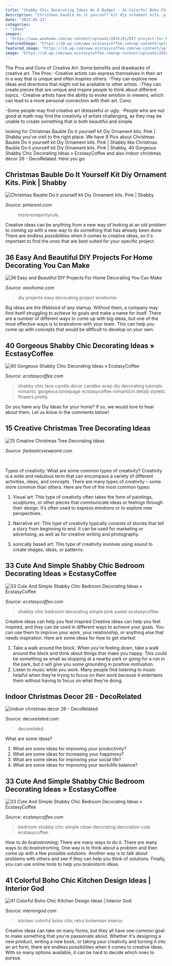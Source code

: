 ```yaml
---
title: "Shabby Chic Decorating Ideas On A Budget - 41 Colorful Boho Chic Kitchen Design Ideas"
description: "Christmas bauble do it yourself kit diy ornament kits. pink"
date: "2023-05-23"
categories:
- "ideas"
images:
- "https://www.woohome.com/wp-content/uploads/2015/01/DIY-project-for-homedecor-woohome-22.jpg"
featuredImage: "https://i0.wp.com/www.ecstasycoffee.com/wp-content/uploads/2016/08/Clean-Shabby-Chic-Look-For-Bedroom-Decoration.jpg"
featured_image: "https://i0.wp.com/www.ecstasycoffee.com/wp-content/uploads/2016/10/Vintage-Lace-and-Bookpage-Candle-Wrap.jpg?resize=600%2C901"
image: "https://i0.wp.com/www.ecstasycoffee.com/wp-content/uploads/2016/10/Vintage-Lace-and-Bookpage-Candle-Wrap.jpg?resize=600%2C901"
---
```



The Pros and Cons of Creative Art: Some benefits and drawbacks of creative art.
The Pros: 
-Creative artists can express themselves in their art in a way that is unique and often inspires others. 
-They can explore new ideas and directions that might not be available to other artists. 
-They can create pieces that are unique and inspire people to think about different topics. 
-Creative artists have the ability to evoke emotion in viewers, which can lead to a more personal connection with their art. 
Cons:


-Some people may find creative art distasteful or ugly. 
-People who are not good at math may find the creativity of artists challenging, as they may be unable to create something that is both beautiful and simple.

	

		
looking for Christmas Bauble Do it yourself kit Diy Ornament kits. Pink | Shabby you've visit to the right place. We have 8 Pics about Christmas Bauble Do it yourself kit Diy Ornament kits. Pink | Shabby like Christmas Bauble Do it yourself kit Diy Ornament kits. Pink | Shabby, 40 Gorgeous Shabby Chic Decorating Ideas » EcstasyCoffee and also indoor christmas decor 26 - DecoRelated. Here you go:
		
    
## Christmas Bauble Do It Yourself Kit Diy Ornament Kits. Pink | Shabby

<img loading=lazy src="https://i.pinimg.com/736x/7e/79/f8/7e79f874503e75be7d30c93e2df5aa9c.jpg" onerror="this.onerror=null;this.src='https://tse1.mm.bing.net/th?id=OIP.aTIzHIyjWMqChaET7jb6pwHaNK&amp;pid=15.1';" alt="Christmas Bauble Do it yourself kit Diy Ornament kits. Pink | Shabby">

_Source: pinterest.com_

>restoremajorityrule. 

	

Creative ideas can be anything from a new way of looking at an old problem to coming up with a new way to do something that has already been done. There are endless possibilities when it comes to creative ideas, so it's important to find the ones that are best suited for your specific project.

    
## 36 Easy And Beautiful DIY Projects For Home Decorating You Can Make

<img loading=lazy src="https://www.woohome.com/wp-content/uploads/2015/01/DIY-project-for-homedecor-woohome-22.jpg" onerror="this.onerror=null;this.src='https://tse1.mm.bing.net/th?id=OIP.g5oQpnwT87KJZkLYb2n3xgHaMY&amp;pid=15.1';" alt="36 Easy and Beautiful DIY Projects For Home Decorating You Can Make">

_Source: woohome.com_

>diy projects easy decorating project woohome. 

	

Big ideas are the lifeblood of any startup. Without them, a company may find itself struggling to achieve its goals and make a name for itself. There are a number of different ways to come up with big ideas, but one of the most effective ways is to brainstorm with your team. This can help you come up with concepts that would be difficult to develop on your own.

    
## 40 Gorgeous Shabby Chic Decorating Ideas » EcstasyCoffee

<img loading=lazy src="https://i0.wp.com/www.ecstasycoffee.com/wp-content/uploads/2016/10/Vintage-Lace-and-Bookpage-Candle-Wrap.jpg?resize=600%2C901" onerror="this.onerror=null;this.src='https://tse1.mm.bing.net/th?id=OIP.39lIOi9GzYAkxniRYZFlIQHaLH&amp;pid=15.1';" alt="40 Gorgeous Shabby Chic Decorating Ideas » EcstasyCoffee">

_Source: ecstasycoffee.com_

>shabby chic lace candle decor candles wrap diy decorating tutorials romantic gorgeous bookpage ecstasycoffee romantični detalji styletic flowers pretty. 

	

Do you have any Diy Ideas for your home? If so, we would love to hear about them. Let us know in the comments below!

    
## 15 Creative Christmas Tree Decorating Ideas

<img loading=lazy src="https://www.fantasticviewpoint.com/wp-content/uploads/2013/11/exciting-silver-and-white-christmas-tree-decorations-1.jpg" onerror="this.onerror=null;this.src='https://tse1.mm.bing.net/th?id=OIP.3zCIEwxnLtxMn7scKpr4KAHaJ7&amp;pid=15.1';" alt="15 Creative Christmas Tree Decorating Ideas">

_Source: fantasticviewpoint.com_

>. 

	

Types of creativity: What are some common types of creativity?
Creativity is a wide and nebulous term that can encompass a variety of different activities, ideas, and concepts. There are many types of creativity – some more common than others. Here are five of the most common types:
1. Visual art: This type of creativity often takes the form of paintings, sculptures, or other pieces that communicate ideas or feelings through their design. It’s often used to express emotions or to explore new perspectives.

2. Narrative art: This type of creativity typically consists of stories that tell a story from beginning to end. It can be used for marketing or advertising, as well as for creative writing and photography.

3. sonically based art: This type of creativity involves using sound to create images, ideas, or patterns.

    
## 33 Cute And Simple Shabby Chic Bedroom Decorating Ideas » EcstasyCoffee

<img loading=lazy src="https://i0.wp.com/www.ecstasycoffee.com/wp-content/uploads/2016/08/Pastel-Blue-And-Pink-Bedroom-In-Shabby-Chic-Style.jpg" onerror="this.onerror=null;this.src='https://tse2.mm.bing.net/th?id=OIP.VWtcMpCdz0K9E8H0zrgr3QHaKW&amp;pid=15.1';" alt="33 Cute And Simple Shabby Chic Bedroom Decorating Ideas » EcstasyCoffee">

_Source: ecstasycoffee.com_

>shabby chic bedroom decorating simple pink pastel ecstasycoffee. 

	

Creative ideas can help you feel inspired
Creative ideas can help you feel inspired, and they can be used in different ways to achieve your goals. You can use them to improve your work, your relationship, or anything else that needs inspiration. Here are some ideas for how to get started: 
1. Take a walk around the block. When you’re feeling down, take a walk around the block and think about things that make you happy. This could be something as small as stopping at a nearby park or going for a run in the park, but it will give you some grounding in positive motivation. 
2. Listen to music while you work. Many people find listening to music helpful when they’re trying to focus on their work because it entertains them without having to focus on what they’re doing.

    
## Indoor Christmas Decor 26 - DecoRelated

<img loading=lazy src="https://i0.wp.com/decorelated.com/wp-content/uploads/2018/11/indoor-christmas-decor-26.jpg?fit=1200%2C1920&amp;ssl=1" onerror="this.onerror=null;this.src='https://tse4.mm.bing.net/th?id=OIP.bUz2RG1c0nBFu_nA9N8OOgHaL2&amp;pid=15.1';" alt="indoor christmas decor 26 - DecoRelated">

_Source: decorelated.com_

>decorelated. 

	

What are some ideas?
1. What are some ideas for improving your productivity? 
2. What are some ideas for increasing your happiness? 
3. What are some ideas for improving your social life? 
4. What are some ideas for improving your work/life balance?

    
## 33 Cute And Simple Shabby Chic Bedroom Decorating Ideas » EcstasyCoffee

<img loading=lazy src="https://i0.wp.com/www.ecstasycoffee.com/wp-content/uploads/2016/08/Clean-Shabby-Chic-Look-For-Bedroom-Decoration.jpg" onerror="this.onerror=null;this.src='https://tse4.mm.bing.net/th?id=OIP.8lL2cfZY8U-Kyl47ZPeMyQHaLH&amp;pid=15.1';" alt="33 Cute And Simple Shabby Chic Bedroom Decorating Ideas » EcstasyCoffee">

_Source: ecstasycoffee.com_

>bedroom shabby chic simple clean decorating decoration cute ecstasycoffee. 

	

How to do brainstroming: There are many ways to do it.
There are many ways to do brainstroming. One way is to think about a problem and then come up with a few possible solutions. Another way is to talk about problems with others and see if they can help you think of solutions. Finally, you can use online tools to help you brainstorm ideas.

    
## 41 Colorful Boho Chic Kitchen Design Ideas | Interior God

<img loading=lazy src="http://interiorgod.com/wp-content/uploads/2016/05/Colorful-Retro-Kitchen-Design-Idea-With-Bohemian-Touch.jpg" onerror="this.onerror=null;this.src='https://tse4.mm.bing.net/th?id=OIP.VUuOMse1WZt0Uyf5tZNvaAHaKW&amp;pid=15.1';" alt="41 Colorful Boho Chic Kitchen Design Ideas | Interior God">

_Source: interiorgod.com_

>kitchen colorful boho chic retro bohemian interior. 

	

Creative ideas can take on many forms, but they all have one common goal: to make something that you're passionate about. Whether it's designing a new product, writing a new book, or taking your creativity and turning it into an art form, there are endless possibilities when it comes to creative ideas. With so many options available, it can be hard to decide which ones to pursue.

